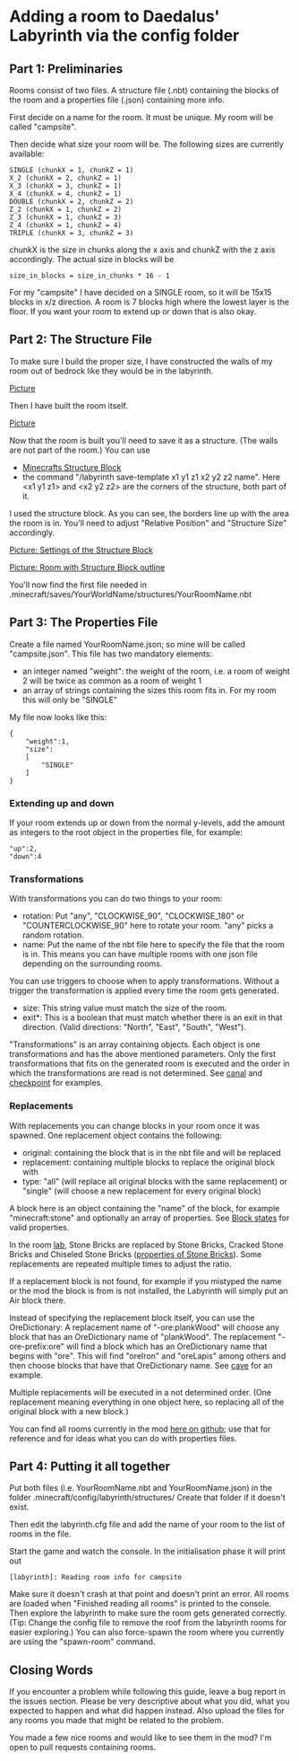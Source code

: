 # Adding a room to Daedalus' Labyrinth via the config folder

## Part 1: Preliminaries

Rooms consist of two files. A structure file (.nbt) containing the blocks of the room and a properties file (.json) containing more info.

First decide on a name for the room. It must be unique. My room will be called "campsite".

Then decide what size your room will be. The following sizes are currently available:

    SINGLE (chunkX = 1, chunkZ = 1)
    X_2 (chunkX = 2, chunkZ = 1)
    X_3 (chunkX = 3, chunkZ = 1)
    X_4 (chunkX = 4, chunkZ = 1)
    DOUBLE (chunkX = 2, chunkZ = 2)
    Z_2 (chunkX = 1, chunkZ = 2)
    Z_3 (chunkX = 1, chunkZ = 3)
    Z_4 (chunkX = 1, chunkZ = 4)
    TRIPLE (chunkX = 3, chunkZ = 3)

chunkX is the size in chunks along the x axis and chunkZ with the z axis accordingly.
The actual size in blocks will be

    size_in_blocks = size_in_chunks * 16 - 1

For my "campsite" I have decided on a SINGLE room, so it will be 15x15 blocks in x/z direction.
A room is 7 blocks high where the lowest layer is the floor. If you want your room to extend up or down that is also okay.

## Part 2: The Structure File

To make sure I build the proper size, I have constructed the walls of my room out of bedrock like they would be in the labyrinth.

[Picture](http://i.imgur.com/upcZ9OC.png)

Then I have built the room itself.

[Picture](http://i.imgur.com/SaO443W.png)

Now that the room is built you'll need to save it as a structure. (The walls are not part of the room.) You can use
* [Minecrafts Structure Block](http://minecraft.gamepedia.com/Structure_Block)
* the command "/labyrinth save-template x1 y1 z1 x2 y2 z2 name". Here \<x1 y1 z1\> and \<x2 y2 z2\> are the corners of the structure, both part of it.

I used the structure block. As you can see, the borders line up with the area the room is in.
You'll need to adjust "Relative Position" and "Structure Size" accordingly.

[Picture: Settings of the Structure Block](http://i.imgur.com/20G3oX7.png)

[Picture: Room with Structure Block outline](http://i.imgur.com/UmzRiuJ.png)

You'll now find the first file needed in .minecraft/saves/YourWorldName/structures/YourRoomName.nbt

## Part 3: The Properties File

Create a file named YourRoomName.json; so mine will be called "campsite.json".
This file has two mandatory elements:
* an integer named "weight": the weight of the room, i.e. a room of weight 2 will be twice as common as a room of weight 1
* an array of strings containing the sizes this room fits in. For my room this will only be "SINGLE"

My file now looks like this:

    {
        "weight":1,
        "size":
        [
            "SINGLE"
        ]
    }

### Extending up and down

If your room extends up or down from the normal y-levels, add the amount as integers to the root object in the properties file, for example:

    "up":2,
    "down":4

### Transformations

With transformations you can do two things to your room:
* rotation: Put "any", "CLOCKWISE_90", "CLOCKWISE_180" or "COUNTERCLOCKWISE_90" here to rotate your room. "any" picks a random rotation.
* name: Put the name of the nbt file here to specify the file that the room is in. This means you can have multiple rooms with one json file depending on the surrounding rooms.

You can use triggers to choose when to apply transformations. Without a trigger the transformation is applied every time the room gets generated.
* size: This string value must match the size of the room.
* exit*: This is a boolean that must match whether there is an exit in that direction. (Valid directions: "North", "East", "South", "West").

"Transformations" is an array containing objects. Each object is one transformations and has the above mentioned parameters. Only the first transformations that fits on the generated room is executed and the order in which the transformations are read is not determined. See [canal](https://github.com/abecderic/labyrinth/blob/master/src/main/resources/assets/labyrinth/structures/canal.json) and [checkpoint](https://github.com/abecderic/labyrinth/blob/master/src/main/resources/assets/labyrinth/structures/checkpoint.json) for examples.

### Replacements

With replacements you can change blocks in your room once it was spawned. One replacement object contains the following:
* original: containing the block that is in the nbt file and will be replaced
* replacement: containing multiple blocks to replace the original block with
* type: "all" (will replace all original blocks with the same replacement) or "single" (will choose a new replacement for every original block)

A block here is an object containing the "name" of the block, for example "minecraft:stone" and optionally an array of properties. See [Block states](http://minecraft.gamepedia.com/Block_states) for valid properties.

In the room [lab](https://github.com/abecderic/labyrinth/blob/master/src/main/resources/assets/labyrinth/structures/lab.json), Stone Bricks are replaced by Stone Bricks, Cracked Stone Bricks and Chiseled Stone Bricks ([properties of Stone Bricks](http://minecraft.gamepedia.com/Stone_Bricks#Block_state)). Some replacements are repeated multiple times to adjust the ratio.

If a replacement block is not found, for example if you mistyped the name or the mod the block is from is not installed, the Labyrinth will simply put an Air block there.

Instead of specifying the replacement block itself, you can use the OreDictionary: A replacement name of "-ore:plankWood" will choose any block that has an OreDictionary name of "plankWood". The replacement "-ore-prefix:ore" will find a block which has an OreDictionary name that begins with "ore". This will find "oreIron" and "oreLapis" among others and then choose blocks that have that OreDictionary name. See [cave](https://github.com/abecderic/labyrinth/blob/master/src/main/resources/assets/labyrinth/structures/cave.json) for an example.

Multiple replacements will be executed in a not determined order. (One replacement meaning everything in one object here, so replacing all of the original block with a new block.)

You can find all rooms currently in the mod [here on github](https://github.com/abecderic/labyrinth/tree/master/src/main/resources/assets/labyrinth/structures);
use that for reference and for ideas what you can do with properties files.

## Part 4: Putting it all together

Put both files (i.e. YourRoomName.nbt and YourRoomName.json) in the folder .minecraft/config/labyrinth/structures/
Create that folder if it doesn't exist.

Then edit the labyrinth.cfg file and add the name of your room to the list of rooms in the file.

Start the game and watch the console. In the initialisation phase it will print out

    [labyrinth]: Reading room info for campsite

Make sure it doesn't crash at that point and doesn't print an error. All rooms are loaded when "Finished reading all rooms" is printed to the console. Then explore the labyrinth to make sure the room gets generated correctly.
(Tip: Change the config file to remove the roof from the labyrinth rooms for easier exploring.) You can also force-spawn the room where you currently are using the "spawn-room" command.

## Closing Words

If you encounter a problem while following this guide, leave a bug report in the issues section. Please be very descriptive about what you did, what you expected to happen and what did happen instead. Also upload the files for any rooms you made that might be related to the problem.

You made a few nice rooms and would like to see them in the mod? I'm open to pull requests containing rooms.
